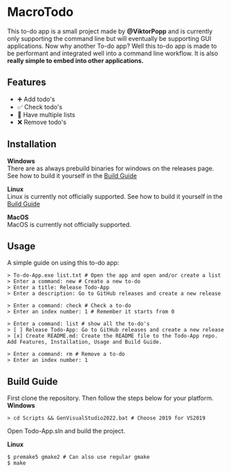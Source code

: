 # MacroTodo
This to-do app is a small project made by **@ViktorPopp** and is currently only supporting the command line but will eventually be supporting GUI applications. Now why another To-do app? Well this to-do app is made to be performant and integrated well into a command line workflow. It is also **really simple to embed into other applications.**

## Features
* ➕ Add todo's
* ✅ Check todo's
* 📄 Have multiple lists
* ❌ Remove todo's

## Installation
**Windows** <br>
There are as always prebuild binaries for windows on the releases page. See how to build it yourself in the [Build Guide](#build-guide) <br>

**Linux** <br>
Linux is currently not officially supported. See how to build it yourself in the [Build Guide](#build-guide) <br>

**MacOS** <br>
MacOS is currently not officially supported.

## Usage
A simple guide on using this to-do app:
```console
> To-do-App.exe list.txt # Open the app and open and/or create a list
> Enter a command: new # Create a new to-do
> Enter a title: Release Todo-App
> Enter a description: Go to GitHub releases and create a new release

> Enter a command: check # Check a to-do
> Enter an index number: 1 # Remember it starts from 0

> Enter a command: list # show all the to-do's
> [ ] Release Todo-App: Go to GitHub releases and create a new release
> [x] Create README.md: Create the README file to the Todo-App repo. Add Features, Installation, Usage and Build Guide.

> Enter a command: rm # Remove a to-do
> Enter an index number: 1
```

## Build Guide
First clone the repository. Then follow the steps below for your platform. <br>
**Windows** <br>
```console
> cd Scripts && GenVisualStudio2022.bat # Choose 2019 for VS2019
```
Open Todo-App.sln and build the project.

**Linux** <br>
```console
$ premake5 gmake2 # Can also use regular gmake
$ make
```
